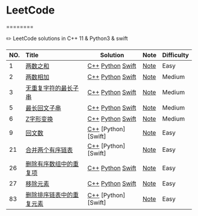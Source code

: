 # LeetCode
========

✏️ LeetCode solutions in C++ 11 &amp; Python3 &amp; swift 

|NO.|Title|Solution|Note|Difficulty|
|---|:----|--------|----|----------|
|1|[两数之和](https://leetcode.com/problems/two-sum)|[C++](001.两数之和/run.cpp) [Python](001.两数之和/run.py) [Swift](001.两数之和/run.swift)|[Note](001.两数之和/README.md)|Easy|
|2|[两数相加](https://leetcode.com/problems/add-two-numbers)|[C++](002.两数相加/run.cpp) [Python](002.两数相加/run.py) [Swift](002.两数相加/run.swift)|[Note](002.两数相加/README.md)|Medium|
|3|[无重复字符的最长子串](https://leetcode-cn.com/problems/longest-substring-without-repeating-characters/)|[C++](003.无重复字符的最长子串/run.cpp) [Python](003.无重复字符的最长子串/run.py) [Swift](003.无重复字符的最长子串/run.swift)|[Note](003.无重复字符的最长子串/README.md)|Medium|
|5|[最长回文子串](https://leetcode-cn.com/problems/longest-palindromic-substring)|[C++](005.最长回文子串/run.cpp) [Python](005.最长回文子串/run.py) [Swift](005.最长回文子串/run.swift)|[Note](005.最长回文子串/README.md)|Medium|
|6|[Z字形变换](https://leetcode-cn.com/problems/zigzag-conversion)|[C++](006.Z字形变换/run.cpp) [Python](006.Z字形变换/run.py) [Swift](006.Z字形变换/run.swift)|[Note](006.Z字形变换/README.md)|Medium|
|9|[回文数](https://leetcode-cn.com/problems/palindrome-number)|[C++](009.回文数/run.cpp) [Python] [Swift]|[Note](009.回文数/README.md)|Easy|
|21|[合并两个有序链表](https://leetcode-cn.com/problems/merge-two-sorted-lists)|[C++](021.合并两个有序链表/run.cpp) [Python] [Swift]|[Note](021.合并两个有序链表/README.md)|Easy|
|26|[删除有序数组中的重复项](https://leetcode-cn.com/problems/remove-duplicates-from-sorted-array)|[C++](026.删除有序数组中的重复项/run.cpp) [Python](026.删除有序数组中的重复项/run.py) [Swift](026.删除有序数组中的重复项/run.swift)|[Note](026.删除有序数组中的重复项/README.md)|Easy|
|27|[移除元素](https://leetcode-cn.com/problems/remove-element)|[C++](027.移除元素/run.cpp) [Python](027.移除元素/run.py) [Swift](027.移除元素/run.swift)|[Note](027.移除元素/README.md)|Easy|
|83|[删除排序链表中的重复元素](https://leetcode-cn.com/problems/remove-duplicates-from-sorted-list)|[C++](083.删除排序链表中的重复元素/run.cpp) [Python] [Swift]|[Note](083.删除排序链表中的重复元素/README.md)|Easy|
